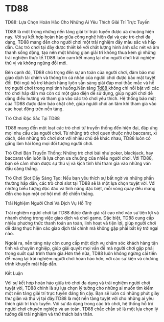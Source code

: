 # TD88
TD88: Lựa Chọn Hoàn Hảo Cho Những Ai Yêu Thích Giải Trí Trực Tuyến

TD88 là một trong những nền tảng giải trí trực tuyến được ưa chuộng hiện nay. Với sự kết hợp hoàn hảo giữa công nghệ hiện đại và các trò chơi đa dạng, TD88 mang đến cho người chơi một trải nghiệm đầy màu sắc và hấp dẫn. Các trò chơi tại đây được thiết kế với chất lượng hình ảnh sắc nét và âm thanh sống động, tạo nên một không gian giải trí không thua kém gì những trải nghiệm thực tế.TD88 luôn cam kết mang lại cho người chơi trải nghiệm thú vị và không ngừng đổi mới.

Bên cạnh đó, TD88 chú trọng đến sự an toàn của người chơi, đảm bảo mọi giao dịch tài chính và thông tin cá nhân của người chơi được bảo mật tuyệt đối. Đội ngũ hỗ trợ khách hàng luôn sẵn sàng giải đáp mọi thắc mắc và hỗ trợ người chơi trong mọi tình huống.Nền tảng  <a href=https://td88-vi.com> Td88 </a>  không chỉ nổi bật với các trò chơi hấp dẫn mà còn có một giao diện dễ sử dụng, giúp người chơi dễ dàng điều hướng và tham gia vào các trò chơi yêu thích. Hệ thống bảo mật của TD88 được đảm bảo chặt chẽ, giúp người chơi an tâm khi tham gia vào các hoạt động trên nền tảng.

Trò Chơi Đặc Sắc Tại TD88

TD88 mang đến một loạt các trò chơi từ truyền thống đến hiện đại, đáp ứng mọi nhu cầu của người chơi. Từ những trò chơi quen thuộc như baccarat, xì dách, đến những trò chơi slot với nhiều chủ đề khác nhau, TD88 luôn cố gắng làm hài lòng mọi đối tượng người chơi.

Trò Chơi Bàn Truyền Thống: Những trò chơi bài như poker, blackjack, hay baccarat vẫn luôn là lựa chọn ưa chuộng của nhiều người chơi. Với TD88, bạn sẽ cảm nhận được sự thú vị và kịch tính khi tham gia vào những ván đấu căng thẳng.

Trò Chơi Slot Đầy Sáng Tạo: Nếu bạn yêu thích sự bất ngờ và những phần thưởng hấp dẫn, các trò chơi slot tại TD88 sẽ là một lựa chọn tuyệt vời. Với những biểu tượng độc đáo và tính năng đặc biệt, mỗi vòng quay đều mang đến cho bạn một cơ hội mới để chiến thắng.

Trải Nghiệm Người Chơi Và Dịch Vụ Hỗ Trợ

Trải nghiệm người chơi tại TD88 được đánh giá rất cao nhờ vào sự tiện lợi và nhanh chóng trong việc giao dịch và chơi game. Đặc biệt, TD88 cung cấp nhiều phương thức thanh toán an toàn, linh hoạt và tiện lợi, giúp người chơi dễ dàng thực hiện các giao dịch tài chính mà không gặp phải bất kỳ trở ngại nào.

Ngoài ra, nền tảng này còn cung cấp một dịch vụ chăm sóc khách hàng tận tình và chuyên nghiệp, giúp giải quyết mọi vấn đề mà người chơi gặp phải trong suốt quá trình tham gia.Hơn thế nữa, TD88 luôn không ngừng cải tiến để mang lại trải nghiệm người chơi hoàn hảo hơn, với các sự kiện và chương trình khuyến mãi hấp dẫn.

Kết Luận

Với sự kết hợp hoàn hảo giữa trò chơi đa dạng và trải nghiệm người chơi tuyệt vời, TD88 chính là sự lựa chọn lý tưởng cho những ai muốn tìm kiếm một nền tảng giải trí trực tuyến đáng tin cậy. Bạn sẽ luôn có những phút giây thư giãn và thú vị tại đây.TD88 là một nền tảng tuyệt vời cho những ai yêu thích giải trí trực tuyến. Với sự đa dạng trong các trò chơi, hệ thống hỗ trợ người chơi chuyên nghiệp và an toàn, TD88 chắc chắn sẽ là một lựa chọn lý tưởng để trải nghiệm và thử thách bản thân.



